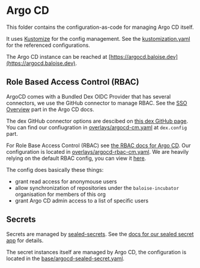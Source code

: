 # Argo CD

This folder contains the configuration-as-code for managing Argo CD itself.

It uses [Kustomize](https://kustomize.io/) for the config management.
See the [kustomization.yaml](kustomization.yaml) for the referenced configurations.

The Argo CD instance can be reached at [https://argocd.baloise.dev](https://argocd.baloise.dev).

## Role Based Access Control (RBAC) 
ArgoCD comes with a Bundled Dex OIDC Provider that has several connectors, we use the GitHub connector to manage RBAC.
See the [SSO Overview](https://argoproj.github.io/argo-cd/operator-manual/sso/) part in the Argo CD docs.

The dex GitHub connector options are descibed on [this dex GitHub page](https://github.com/dexidp/dex/blob/master/Documentation/connectors/github.md).
You can find our confiugration in [overlays/argocd-cm.yaml](overlays/argocd-cm.yaml) at `dex.config` part.

For Role Base Access Control (RBAC) see [the RBAC docs for Argo CD](https://argoproj.github.io/argo-cd/operator-manual/rbac/).
Our configuration is located in [overlays/argocd-rbac-cm.yaml](overlays/argocd-rbac-cm.yaml).
We are heavily relying on the default RBAC config, you can view it [here](https://github.com/argoproj/argo-cd/blob/master/assets/builtin-policy.csv).

The config does basically these things: 
- grant read access for anonymouse users
- allow synchronization of repositories under the `baloise-incubator` organisation for members of this org
- grant Argo CD admin access to a list of specific users

## Secrets
Secrets are managed by [sealed-secrets](https://github.com/bitnami-labs/sealed-secrets).
See the [docs for our sealed secret app](../sealed-secrets) for details. 

The secret instances itself are managed by Argo CD, the configuration is located in the [base/argocd-sealed-secret.yaml](base/argocd-sealed-secret.json).